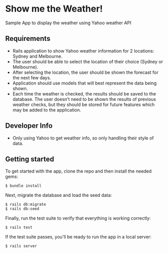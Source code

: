 # Show me the Weather!

Sample App to display the weather using Yahoo weather API

## Requirements
- Rails application to show Yahoo weather information for 2 locations: Sydney and Melbourne.
- The user should be able to select the location of their choice (Sydney or Melbourne).
- After selecting the location, the user should be shown the forecast for the next few days.
- Application should use models that will best represent the data being shown.
- Each time the weather is checked, the results should be saved to the database. The user doesn’t need to be shown the results of previous weather checks, but they should be stored for future features which may be added to the application. 

## Developer Info
- Only using Yahoo to get weather info, so only handling their style of data.

## Getting started

To get started with the app, clone the repo and then install the needed gems:

```
$ bundle install
```

Next, migrate the database and load the seed data:

```
$ rails db:migrate
$ rails db:seed
```

Finally, run the test suite to verify that everything is working correctly:

```
$ rails test
```

If the test suite passes, you'll be ready to run the app in a local server:

```
$ rails server
```